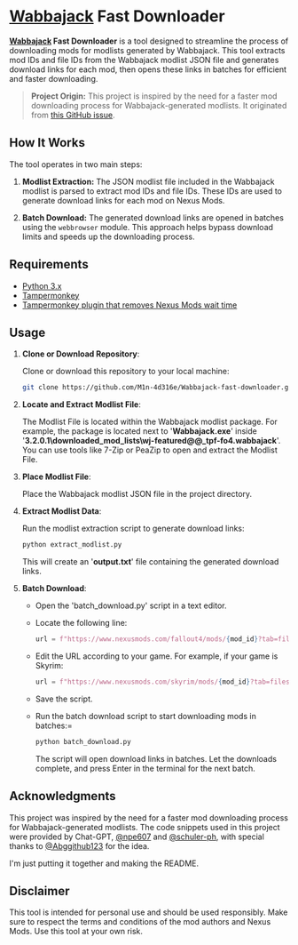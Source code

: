 # [Wabbajack](https://www.wabbajack.org) Fast Downloader

**[Wabbajack](https://www.wabbajack.org) Fast Downloader** is a tool designed to streamline the process of downloading mods for modlists generated by Wabbajack. This tool extracts mod IDs and file IDs from the Wabbajack modlist JSON file and generates download links for each mod, then opens these links in batches for efficient and faster downloading.

> **Project Origin:** This project is inspired by the need for a faster mod downloading process for Wabbajack-generated modlists. It originated from [this GitHub issue](https://github.com/parsiad/nexus-autodl/issues/17).

## How It Works

The tool operates in two main steps:

1. **Modlist Extraction:** The JSON modlist file included in the Wabbajack modlist is parsed to extract mod IDs and file IDs. These IDs are used to generate download links for each mod on Nexus Mods.

2. **Batch Download:** The generated download links are opened in batches using the `webbrowser` module. This approach helps bypass download limits and speeds up the downloading process.

## Requirements

- [Python 3.x](https://www.python.org)
- [Tampermonkey](https://www.tampermonkey.net)
- [Tampermonkey plugin that removes Nexus Mods wait time](https://greasyfork.org/en/scripts/394039-nexus-no-wait)

## Usage

1. **Clone or Download Repository**:

   Clone or download this repository to your local machine:

   ```bash
   git clone https://github.com/M1n-4d316e/Wabbajack-fast-downloader.git

   ```

2. **Locate and Extract Modlist File**:

   The Modlist File is located within the Wabbajack modlist package. For example, the package is located next to '**Wabbajack.exe**' inside '**3.2.0.1\downloaded_mod_lists\wj-featured@@\_tpf-fo4.wabbajack**'. You can use tools like 7-Zip or PeaZip to open and extract the Modlist File.

3. **Place Modlist File**:

   Place the Wabbajack modlist JSON file in the project directory.

4. **Extract Modlist Data**:

   Run the modlist extraction script to generate download links:

   ```bash
   python extract_modlist.py
   ```

   This will create an '**output.txt**' file containing the generated download links.

5. **Batch Download**:

   - Open the 'batch_download.py' script in a text editor.
   - Locate the following line:
     ```python
     url = f"https://www.nexusmods.com/fallout4/mods/{mod_id}?tab=files&file_id={file_id}"
     ```
   - Edit the URL according to your game. For example, if your game is Skyrim:

     ```python
     url = f"https://www.nexusmods.com/skyrim/mods/{mod_id}?tab=files&file_id={file_id}"
     ```

   - Save the script.
   - Run the batch download script to start downloading mods in batches:=
     ```bash
     python batch_download.py
     ```
     The script will open download links in batches. Let the downloads complete, and press Enter in the terminal for the next batch.

## Acknowledgments

This project was inspired by the need for a faster mod downloading process for Wabbajack-generated modlists. The code snippets used in this project were provided by Chat-GPT, [@npe607](https://github.com/npe607) and [@schuler-ph](https://github.com/schuler-ph), with special thanks to [@Abggithub123](https://github.com/Abggithub123) for the idea.

I'm just putting it together and making the README.

## Disclaimer

This tool is intended for personal use and should be used responsibly. Make sure to respect the terms and conditions of the mod authors and Nexus Mods. Use this tool at your own risk.
